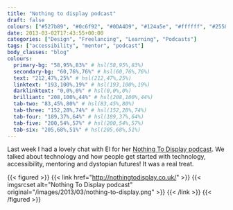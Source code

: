 ```yaml
---
title: "Nothing to display podcast"
draft: false
colours: ["#527b89", "#0c6f92", "#0DA4D9", "#124a5e", "#ffffff", "#25586a", "#e0e0e0"]
date: 2013-03-02T17:43:55+00:00
categories: ["Design", "Freelancing", "Learning", "Podcasts"]
tags: ["accessibility", "mentor", "podcast"]
body_classes: "blog"
colours:
  primary-bg: "58,95%,83%" # hsl(58,95%,83%)
  secondary-bg: "60,76%,76%" # hsl(60,76%,76%)
  text: "212,47%,25%" # hsl(212,47%,25%)
  linktext: "193,100%,19%" # hsl(193,100%,19%)
  darklinktext: "0,0%,0%" # hsl(0,0%,0%)
  brilliant: "208,100%,44%" # hsl(208,100%,44%)
  tab-two: "83,45%,80%" # hsl(83,45%,80%)
  tab-three: "152,28%,74%" # hsl(152,28%,74%)
  tab-four: "189,37%,64%" # hsl(189,37%,64%)
  tab-five: "200,54%,57%" # hsl(200,54%,57%)
  tab-six: "205,68%,51%" # hsl(205,68%,51%)
---
```


Last week I had a lovely chat with El for her [Nothing To Display podcast](http://nothingtodisplay.co.uk/2013/03/02/nothing-to-display-podcast-no-3-the-web-freelance-life-mentoring-with-laura-kalbag/). We talked about technology and how people get started with technology, accessibility, mentoring and dystopian futures! It was a real treat.

{{< figured >}}
  {{< link href="http://nothingtodisplay.co.uk/" >}}
  	{{< imgsrcset alt="Nothing To Display podcast" original="/images/2013/03/nothing-to-display.png" >}}
  {{< /link >}}
{{< /figured >}}

	